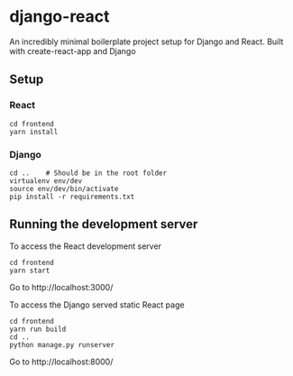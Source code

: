 # django-react
An incredibly minimal boilerplate project setup for Django and React. Built with create-react-app and Django

## Setup

### React
```shell
cd frontend
yarn install
```

### Django
```shell
cd ..    # Should be in the root folder
virtualenv env/dev
source env/dev/bin/activate
pip install -r requirements.txt
```

## Running the development server

To access the React development server
```shell
cd frontend
yarn start
```

Go to http://localhost:3000/

To access the Django served static React page
```shell
cd frontend
yarn run build
cd ..
python manage.py runserver
```

Go to http://localhost:8000/

